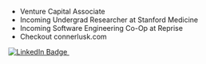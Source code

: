 - Venture Capital Associate
- Incoming Undergrad Researcher at Stanford Medicine
- Incoming Software Engineering Co-Op at Reprise
- Checkout connerlusk.com

<div id="badges">
  <a href="https://www.linkedin.com/in/connerlusk">
    <img src="https://img.shields.io/badge/LinkedIn-blue?style=for-the-badge&logo=linkedin&logoColor=white" alt="LinkedIn Badge"/>
  </a>
  <img src="https://komarev.com/ghpvc/?ConnerLusk&style=flat-square&color=blue" alt=""/>
</div>

<!--START_SECTION:waka-->

<!--END_SECTION:waka-->
